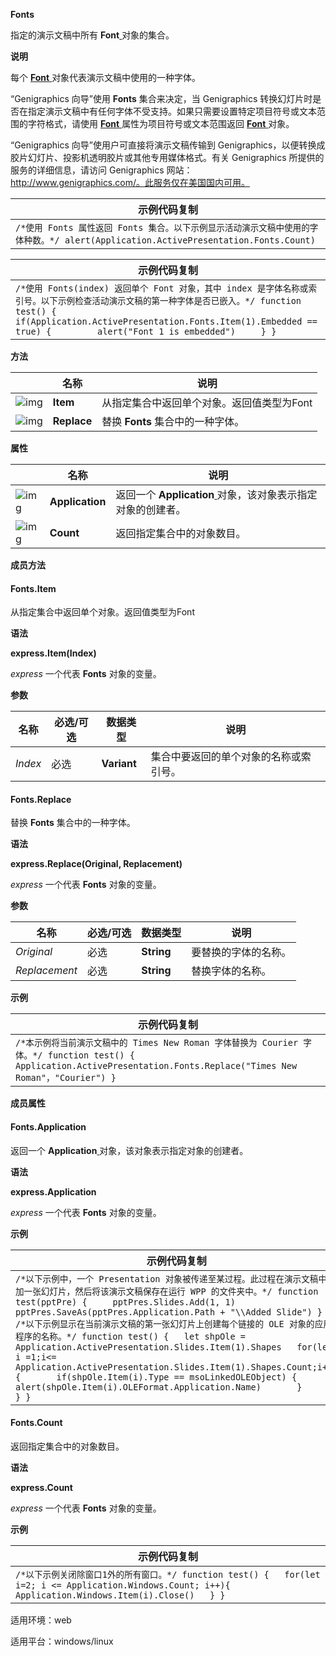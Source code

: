 **Fonts**



指定的演示文稿中所有 **Font**[ ](https://qn.cache.wpscdn.cn/encs/doc/office_v19/apiObjectTemplate.htm?page=topics/WPS%20%E5%9F%BA%E7%A1%80%E6%8E%A5%E5%8F%A3/%E6%BC%94%E7%A4%BA%20API%20%E5%8F%82%E8%80%83/Font/Font%20.htm#jsObject_Font)对象的集合。

**说明**

每个 [**Font** ](https://qn.cache.wpscdn.cn/encs/doc/office_v19/apiObjectTemplate.htm?page=topics/WPS%20%E5%9F%BA%E7%A1%80%E6%8E%A5%E5%8F%A3/%E6%BC%94%E7%A4%BA%20API%20%E5%8F%82%E8%80%83/Font/Font%20.htm#jsObject_Font)对象代表演示文稿中使用的一种字体。

“Genigraphics 向导”使用 **Fonts** 集合来决定，当 Genigraphics 转换幻灯片时是否在指定演示文稿中有任何字体不受支持。如果只需要设置特定项目符号或文本范围的字符格式，请使用 [**Font** ](https://qn.cache.wpscdn.cn/encs/doc/office_v19/apiObjectTemplate.htm?page=topics/WPS%20%E5%9F%BA%E7%A1%80%E6%8E%A5%E5%8F%A3/%E6%BC%94%E7%A4%BA%20API%20%E5%8F%82%E8%80%83/Font/Font%20.htm#jsObject_Font)属性为项目符号或文本范围返回 [**Font** ](https://qn.cache.wpscdn.cn/encs/doc/office_v19/apiObjectTemplate.htm?page=topics/WPS%20%E5%9F%BA%E7%A1%80%E6%8E%A5%E5%8F%A3/%E6%BC%94%E7%A4%BA%20API%20%E5%8F%82%E8%80%83/Font/Font%20.htm#jsObject_Font)对象。

“Genigraphics 向导”使用户可直接将演示文稿传输到 Genigraphics，以便转换成胶片幻灯片、投影机透明胶片或其他专用媒体格式。有关 Genigraphics 所提供的服务的详细信息，请访问 Genigraphics 网站：http://www.genigraphics.com/。此服务仅在美国国内可用。

| 示例代码复制                                                 |
| ------------------------------------------------------------ |
| `/*使用 Fonts 属性返回 Fonts 集合。以下示例显示活动演示文稿中使用的字体种数。*/ alert(Application.ActivePresentation.Fonts.Count)` |

| 示例代码复制                                                 |
| ------------------------------------------------------------ |
| `/*使用 Fonts(index) 返回单个 Font 对象，其中 index 是字体名称或索引号。以下示例检查活动演示文稿的第一种字体是否已嵌入。*/ function test() {     if(Application.ActivePresentation.Fonts.Item(1).Embedded == true) {         alert("Font 1 is embedded")     } }` |

**方法**

|                                                              | 名称        | 说明                                       |
| ------------------------------------------------------------ | ----------- | ------------------------------------------ |
| ![img](https://qn.cache.wpscdn.cn/encs/doc/office_v19/gif/methods.gif) | **Item**    | 从指定集合中返回单个对象。返回值类型为Font |
| ![img](https://qn.cache.wpscdn.cn/encs/doc/office_v19/gif/methods.gif) | **Replace** | 替换 **Fonts** 集合中的一种字体。          |

**属性**

|                                                              | 名称            | 说明                                                         |
| ------------------------------------------------------------ | --------------- | ------------------------------------------------------------ |
| ![img](https://qn.cache.wpscdn.cn/encs/doc/office_v19/gif/properties.gif) | **Application** | 返回一个 **Application**[ ](https://qn.cache.wpscdn.cn/encs/doc/office_v19/apiObjectTemplate.htm?page=topics/WPS%20%E5%9F%BA%E7%A1%80%E6%8E%A5%E5%8F%A3/%E6%BC%94%E7%A4%BA%20API%20%E5%8F%82%E8%80%83/Application/Application%20.htm#jsObject_Application)对象，该对象表示指定对象的创建者。 |
| ![img](https://qn.cache.wpscdn.cn/encs/doc/office_v19/gif/properties.gif) | **Count**       | 返回指定集合中的对象数目。                                   |

**成员方法**

#### **Fonts.Item**

从指定集合中返回单个对象。返回值类型为Font

**语法**

**express.Item(Index)**

*express*   一个代表 **Fonts** 对象的变量。

**参数**

| **名称** | **必选/可选** | **数据类型** | **说明**                               |
| -------- | ------------- | ------------ | -------------------------------------- |
| *Index*  | 必选          | **Variant**  | 集合中要返回的单个对象的名称或索引号。 |

#### **Fonts.Replace**

替换 **Fonts** 集合中的一种字体。

**语法**

**express.Replace(Original, Replacement)**

*express*   一个代表 **Fonts** 对象的变量。

**参数**

| **名称**      | **必选/可选** | **数据类型** | **说明**             |
| ------------- | ------------- | ------------ | -------------------- |
| *Original*    | 必选          | **String**   | 要替换的字体的名称。 |
| *Replacement* | 必选          | **String**   | 替换字体的名称。     |

**示例**

| 示例代码复制                                                 |
| ------------------------------------------------------------ |
| `/*本示例将当前演示文稿中的 Times New Roman 字体替换为 Courier 字体。*/ function test() {     Application.ActivePresentation.Fonts.Replace("Times New Roman"，"Courier") }` |

**成员属性**

#### **Fonts.Application**

返回一个 **Application**[ ](https://qn.cache.wpscdn.cn/encs/doc/office_v19/apiObjectTemplate.htm?page=topics/WPS%20%E5%9F%BA%E7%A1%80%E6%8E%A5%E5%8F%A3/%E6%BC%94%E7%A4%BA%20API%20%E5%8F%82%E8%80%83/Application/Application%20.htm#jsObject_Application)对象，该对象表示指定对象的创建者。

**语法**

**express.Application**

*express*   一个代表 **Fonts** 对象的变量。

**示例**

| 示例代码复制                                                 |
| ------------------------------------------------------------ |
| `/*以下示例中，一个 Presentation 对象被传递至某过程。此过程在演示文稿中添加一张幻灯片，然后将该演示文稿保存在运行 WPP 的文件夹中。*/ function test(pptPre) {     pptPres.Slides.Add(1, 1)     pptPres.SaveAs(pptPres.Application.Path + "\\Added Slide") }  /*以下示例显示在当前演示文稿的第一张幻灯片上创建每个链接的 OLE 对象的应用程序的名称。*/ function test() {   let shpOle = Application.ActivePresentation.Slides.Item(1).Shapes   for(let i =1;i<= Application.ActivePresentation.Slides.Item(1).Shapes.Count;i++) {       if(shpOle.Item(i).Type == msoLinkedOLEObject) {           alert(shpOle.Item(i).OLEFormat.Application.Name)       }									   } }` |

#### **Fonts.Count**

返回指定集合中的对象数目。

**语法**

**express.Count**

*express*   一个代表 **Fonts** 对象的变量。

**示例**

| 示例代码复制                                                 |
| ------------------------------------------------------------ |
| `/*以下示例关闭除窗口1外的所有窗口。*/ function test() {   for(let i=2; i <= Application.Windows.Count; i++){       Application.Windows.Item(i).Close()   } }` |

适用环境：web

适用平台：windows/linux